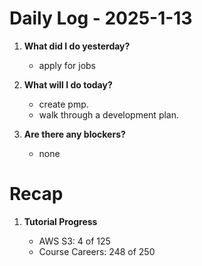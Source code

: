 # Daily Log - 2025-1-13

1. **What did I do yesterday?**

   - apply for jobs

2. **What will I do today?**

   - create pmp.
   - walk through a development plan. 
   
3. **Are there any blockers?**

   - none

# Recap
1. **Tutorial Progress**

   - AWS S3: 4 of 125 
   - Course Careers: 248 of 250
